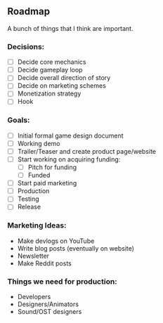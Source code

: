 ## Roadmap
A bunch of things that I think are important.

### Decisions:
- [ ] Decide core mechanics
- [ ] Decide gameplay loop
- [ ] Decide overall direction of story
- [ ] Decide on marketing schemes
- [ ] Monetization strategy
- [ ] Hook

### Goals:
- [ ] Initial formal game design document
- [ ] Working demo
- [ ] Trailer/Teaser and create product page/website
- [ ] Start working on acquiring funding:
	- [ ] Pitch for funding
	- [ ] Funded
- [ ] Start paid marketing
- [ ] Production
- [ ] Testing
- [ ] Release

### Marketing Ideas:
- Make devlogs on YouTube
- Write blog posts (eventually on website)
- Newsletter
- Make Reddit posts

### Things we need for production:
- Developers
- Designers/Animators
- Sound/OST designers